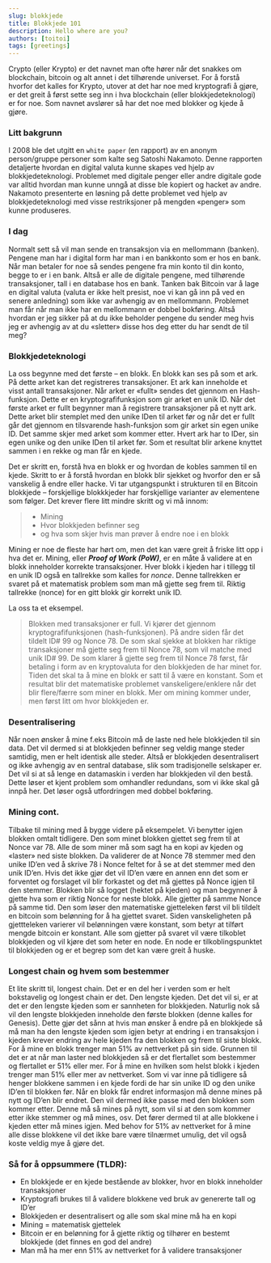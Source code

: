 ```yaml
---
slug: blokkjede
title: Blokkjede 101
description: Hello where are you?  
authors: [toitoi]
tags: [greetings]
---
```


Crypto (eller Krypto) er det navnet man ofte hører når det snakkes om blockchain, bitcoin og alt annet i det tilhørende universet. For å forstå hvorfor det kalles for Krypto, utover at det har noe med kryptografi å gjøre, er det greit å først sette seg inn i hva blockchain (eller blokkjedeteknologi) er for noe. Som navnet avslører så har det noe med blokker og kjede å gjøre.

### Litt bakgrunn

I 2008 ble det utgitt en `white paper` (en rapport) av en anonym person/gruppe personer som kalte seg Satoshi Nakamoto. Denne rapporten detaljerte hvordan en digital valuta kunne skapes ved hjelp av blokkjedeteknologi. Problemet med digitale penger eller andre digitale gode var alltid hvordan man kunne unngå at disse ble kopiert og hacket av andre. Nakamoto presenterte en løsning på dette problemet ved hjelp av blokkjedeteknologi med visse restriksjoner på mengden «penger» som kunne produseres. 

### I dag

Normalt sett så vil man sende en transaksjon via en mellommann (banken). Pengene man har i digital form har man i en bankkonto som er hos en bank. Når man betaler for noe så sendes pengene fra min konto til din konto, begge to er i en bank. Altså er alle de digitale pengene, med tilhørende transaksjoner, tall i en database hos en bank. Tanken bak Bitcoin var å lage en digital valuta (valuta er ikke helt presist, noe vi kan gå inn på ved en senere anledning) som ikke var avhengig av en mellommann. Problemet man får når man ikke har en mellommann er dobbel bokføring. Altså hvordan er jeg sikker på at du ikke beholder pengene du sender meg hvis jeg er avhengig av at du «sletter» disse hos deg etter du har sendt de til meg? 

### Blokkjedeteknologi

La oss begynne med det første – en blokk. En blokk kan ses på som et ark. På dette arket kan det registreres transaksjoner. Et ark kan inneholde et visst antall transaksjoner. Når arket er «fullt» sendes det gjennom en Hash-funksjon. Dette er en kryptografifunksjon som gir arket en unik ID. Når det første arket er fullt begynner man å registrere transaksjoner på et nytt ark. Dette arket blir stemplet med den unike IDen til arket før og når det er fullt går det gjennom en tilsvarende hash-funksjon som gir arket sin egen unike ID. Det samme skjer med arket som kommer etter. Hvert ark har to IDer, sin egen unike og den unike IDen til arket før. Som et resultat blir arkene knyttet sammen i en rekke og man får en kjede. 

Det er skritt en, forstå hva en blokk er og hvordan de kobles sammen til en kjede. Skritt to er å forstå hvordan en blokk blir sjekket og hvorfor den er så vanskelig å endre eller hacke. Vi tar utgangspunkt i strukturen til en Bitcoin blokkjede – forskjellige blokkkjeder har forskjellige varianter av elementene som følger. Det krever flere litt mindre skritt og vi må innom:
>-	Mining
>-	Hvor blokkjeden befinner seg 
>-	og hva som skjer hvis man prøver å endre noe i en blokk

Mining er noe de fleste har hørt om, men det kan være greit å friske litt opp i hva det er. Mining, eller ***Proof of Work (PoW)***, er en måte å validere at en blokk inneholder korrekte transaksjoner. Hver blokk i kjeden har i tillegg til en unik ID også en tallrekke som kalles for *nonce*. Denne tallrekken er svaret på et matematisk problem som man må gjette seg frem til. Riktig tallrekke (nonce) for en gitt blokk gir korrekt unik ID. 

La oss ta et eksempel. 

>Blokken med transaksjoner er full. Vi kjører det gjennom kryptografifunksjonen (hash-funksjonen). På andre siden får det tildelt ID# 99 og Nonce 78. De som skal sjekke at blokken har riktige transaksjoner må gjette seg frem til Nonce 78, som vil matche med unik ID# 99. De som klarer å gjette seg frem til Nonce 78 først, får betaling i form av en kryptovaluta for den blokkjeden de har minet for. Tiden det skal ta å mine en blokk er satt til å være en konstant. Som et resultat blir det matematiske problemet vanskeligere/enklere når det blir flere/færre som miner en blokk. Mer om mining kommer under, men først litt om hvor blokkjeden er.

### Desentralisering

Når noen ønsker å mine f.eks Bitcoin må de laste ned hele blokkjeden til sin data. Det vil dermed si at blokkjeden befinner seg veldig mange steder samtidig, men er helt identisk alle steder. Altså er blokkjeden desentralisert og ikke avhengig av en sentral database, slik som tradisjonelle selskaper er. Det vil si at så lenge en datamaskin i verden har blokkjeden vil den bestå. Dette løser et kjent problem som omhandler redundans, som vi ikke skal gå innpå her. Det løser også utfordringen med dobbel bokføring.  

### Mining cont.

Tilbake til mining med å bygge videre på eksempelet. Vi benytter igjen blokken omtalt tidligere. Den som minet blokken gjettet seg frem til at Nonce var 78. Alle de som miner må som sagt ha en kopi av kjeden og «laster» ned siste blokken. Da validerer de at Nonce 78 stemmer med den unike ID’en ved å skrive 78 i Nonce feltet for å se at det stemmer med den unik ID’en. Hvis det ikke gjør det vil ID’en være en annen enn det som er forventet og forslaget vil blir forkastet og det må gjettes på Nonce igjen til den stemmer. Blokken blir så logget (hektet på kjeden) og man begynner å gjette hva som er riktig Nonce for neste blokk. Alle gjetter på samme Nonce på samme tid. Den som løser den matematiske gjetteleken først vil bli tildelt en bitcoin som belønning for å ha gjettet svaret. Siden vanskeligheten på gjettteleken varierer vil belønningen være konstant, som betyr at tilført mengde bitcoin er konstant. Alle som gjetter på svaret vil være tilkoblet blokkjeden og vil kjøre det som heter en node. En node er tilkoblingspunktet til blokkjeden og er et begrep som det kan være greit å huske.

### Longest chain og hvem som bestemmer

Et lite skritt til, longest chain. Det er en del her i verden som er helt bokstavelig og longest chain er det. Den lengste kjeden. Det det vil si, er at det er den lengste kjeden som er sannheten for blokkjeden. Naturlig nok så vil den lengste blokkjeden inneholde den første blokken (denne kalles for Genesis). Dette gjør det sånn at hvis man ønsker å endre på en blokkjede så må man ha den lengste kjeden som igjen betyr at endring i en transaksjon i kjeden krever endring av hele kjeden fra den blokken og frem til siste blokk. For å mine en blokk trenger man 51% av nettverket på sin side. Grunnen til det er at når man laster ned blokkjeden så er det flertallet som bestemmer og flertallet er 51% eller mer. For å mine en hvilken som helst blokk i kjeden trenger man 51% eller mer av nettverket. Som vi var inne på tidligere så henger blokkene sammen i en kjede fordi de har sin unike ID og den unike ID’en til blokken før. Når en blokk får endret informasjon må denne mines på nytt og ID’en blir endret. Den vil dermed ikke passe med den blokken som kommer etter. Denne må så mines på nytt, som vil si at den som kommer etter ikke stemmer og må mines, osv. Det fører dermed til at alle blokkene i kjeden etter må mines igjen. Med behov for 51% av nettverket for å mine alle disse blokkene vil det ikke bare være tilnærmet umulig, det vil også koste veldig mye å gjøre det. 

### Så for å oppsummere (TLDR):
-	En blokkjede er en kjede bestående av blokker, hvor en blokk inneholder transaksjoner
-	Kryptografi brukes til å validere blokkene ved bruk av genererte tall og ID’er
-	Blokkjeden er desentralisert og alle som skal mine må ha en kopi
-	Mining = matematisk gjettelek
-	Bitcoin er en belønning for å gjette riktig og tilhører en bestemt blokkjede (det finnes en god del andre)
-	Man må ha mer enn 51% av nettverket for å validere transaksjoner

